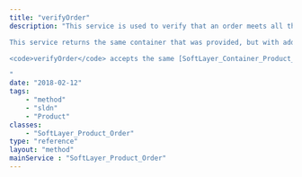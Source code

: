 ```yaml
---
title: "verifyOrder"
description: "This service is used to verify that an order meets all the necessary requirements to purchase a server, virtual server or service from SoftLayer. It will verify that the products requested do not conflict. For example, you cannot order a Windows firewall with a Linux operating system. It will also check to make sure you have provided all the products that are required for the [SoftLayer_Product_Package_Order_Configuration](/reference/datatypes/SoftLayer_Product_Package_Order_Configuration) associated with the [SoftLayer_Product_Package](/reference/datatypes/SoftLayer_Product_Package) on each of the [SoftLayer_Container_Product_Order](/reference/datatypes/SoftLayer_Container_Product_Order) specified.<br/><br/> 

This service returns the same container that was provided, but with additional information that can be used for debugging or validation. It will also contain pricing information (prorated if applicable) for each of the products on the order. If an exception occurs during verification, a container with the <code>SoftLayer_Exception_Order</code> exception type will be specified in the result.<br/><br/> 

<code>verifyOrder</code> accepts the same [SoftLayer_Container_Product_Order](/reference/datatypes/SoftLayer_Container_Product_Order) as <code>placeOrder</code>, so see [SoftLayer_Product_Order::placeOrder](/reference/services/SoftLayer_Product_Order/placeOrder) for more details. 

"
date: "2018-02-12"
tags:
    - "method"
    - "sldn"
    - "Product"
classes:
    - "SoftLayer_Product_Order"
type: "reference"
layout: "method"
mainService : "SoftLayer_Product_Order"
---
```


